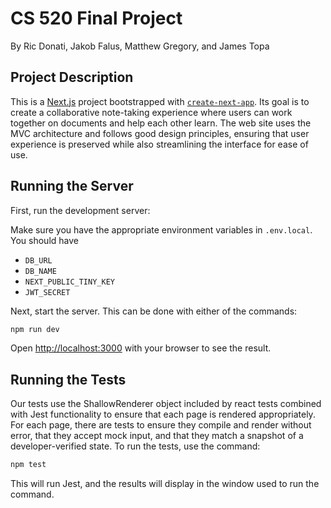 # CS 520 Final Project
By Ric Donati, Jakob Falus, Matthew Gregory, and James Topa

## Project Description
This is a [Next.js](https://nextjs.org/) project bootstrapped with [`create-next-app`](https://github.com/vercel/next.js/tree/canary/packages/create-next-app). Its goal is to create a collaborative note-taking experience where users can work together on documents and help each other learn. The web site uses the MVC architecture and follows good design principles, ensuring that user experience is preserved while also streamlining the interface for ease of use.

## Running the Server

First, run the development server:

Make sure you have the appropriate environment variables in `.env.local`. You should have
- `DB_URL`
- `DB_NAME`
- `NEXT_PUBLIC_TINY_KEY`
- `JWT_SECRET`

Next, start the server. This can be done with either of the commands:

```bash
npm run dev
```

Open [http://localhost:3000](http://localhost:3000) with your browser to see the result.

## Running the Tests

Our tests use the ShallowRenderer object included by react tests combined with Jest functionality to ensure that each page is rendered appropriately. For each page, there are tests to ensure they compile and render without error, that they accept mock input, and that they match a snapshot of a developer-verified state. To run the tests, use the command:

```bash
npm test
```

This will run Jest, and the results will display in the window used to run the command.
